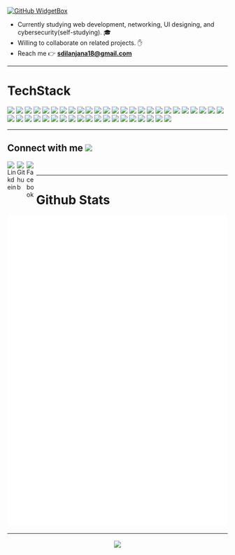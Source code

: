 [![GitHub WidgetBox](https://github-widgetbox.vercel.app/api/profile?username=5yndr0m&data=followers,repositories,commits&theme=darkmode)](https://github.com/Jurredr/github-widgetbox)

* Currently studying web development, networking, UI designing, and cybersecurity(self-studying). 🎓 
* Willing to collaborate on related projects. ✋ 
* Reach me 👉 **sdilanjana18@gmail.com** 

---

# TechStack
<img src="https://ziadoua.github.io/m3-Markdown-Badges/badges/Arch/arch2.svg">
<img src="https://ziadoua.github.io/m3-Markdown-Badges/badges/AWS/aws2.svg">
<img src="https://ziadoua.github.io/m3-Markdown-Badges/badges/C/c2.svg">
<img src="https://ziadoua.github.io/m3-Markdown-Badges/badges/C++/c++2.svg">
<img src="https://ziadoua.github.io/m3-Markdown-Badges/badges/Cloudflare/cloudflare2.svg">
<img src="https://ziadoua.github.io/m3-Markdown-Badges/badges/CSharp/csharp2.svg">
<img src="https://ziadoua.github.io/m3-Markdown-Badges/badges/CSS/css2.svg">
<img src="https://ziadoua.github.io/m3-Markdown-Badges/badges/Discord/discord2.svg">
<img src="https://ziadoua.github.io/m3-Markdown-Badges/badges/Docker/docker3.svg">
<img src="https://ziadoua.github.io/m3-Markdown-Badges/badges/dotNET/dotnet2.svg">
<img src="https://ziadoua.github.io/m3-Markdown-Badges/badges/Expo/expo2.svg">
<img src="https://ziadoua.github.io/m3-Markdown-Badges/badges/Express/express2.svg">
<img src="https://ziadoua.github.io/m3-Markdown-Badges/badges/Firefox/firefox3.svg">
<img src="https://ziadoua.github.io/m3-Markdown-Badges/badges/FontAwesome/fontawesome2.svg">
<img src="https://ziadoua.github.io/m3-Markdown-Badges/badges/Git/git2.svg">
<img src="https://ziadoua.github.io/m3-Markdown-Badges/badges/Github/github2.svg">
<img src="https://ziadoua.github.io/m3-Markdown-Badges/badges/Gmail/gmail2.svg">
<img src="https://ziadoua.github.io/m3-Markdown-Badges/badges/Go/go2.svg">
<img src="https://ziadoua.github.io/m3-Markdown-Badges/badges/HTML/html2.svg">
<img src="https://ziadoua.github.io/m3-Markdown-Badges/badges/Java/java2.svg">
<img src="https://ziadoua.github.io/m3-Markdown-Badges/badges/Javascript/javascript2.svg">
<img src="https://ziadoua.github.io/m3-Markdown-Badges/badges/LinkedIn/linkedin2.svg">
<img src="https://ziadoua.github.io/m3-Markdown-Badges/badges/Linux/linux3.svg">
<img src="https://ziadoua.github.io/m3-Markdown-Badges/badges/Lua/lua2.svg">
<img src="https://ziadoua.github.io/m3-Markdown-Badges/badges/Manjaro/manjaro2.svg">
<img src="https://ziadoua.github.io/m3-Markdown-Badges/badges/Markdown/markdown2.svg">
<img src="https://ziadoua.github.io/m3-Markdown-Badges/badges/MongoDB/mongodb2.svg">
<img src="https://ziadoua.github.io/m3-Markdown-Badges/badges/Neovim/neovim2.svg">
<img src="https://ziadoua.github.io/m3-Markdown-Badges/badges/NextJS/nextjs2.svg">
<img src="https://ziadoua.github.io/m3-Markdown-Badges/badges/NodeJS/nodejs2.svg">
<img src="https://ziadoua.github.io/m3-Markdown-Badges/badges/Obsidian/obsidian2.svg">
<img src="https://ziadoua.github.io/m3-Markdown-Badges/badges/Postman/postman2.svg">
<img src="https://ziadoua.github.io/m3-Markdown-Badges/badges/PHP/php2.svg">
<img src="https://ziadoua.github.io/m3-Markdown-Badges/badges/Prettier/prettier2.svg">
<img src="https://ziadoua.github.io/m3-Markdown-Badges/badges/Python/python2.svg">
<img src="https://ziadoua.github.io/m3-Markdown-Badges/badges/PyTorch/pytorch2.svg">
<img src="https://ziadoua.github.io/m3-Markdown-Badges/badges/React/react2.svg">
<img src="https://ziadoua.github.io/m3-Markdown-Badges/badges/ReactNative/reactnative2.svg">
<img src="https://ziadoua.github.io/m3-Markdown-Badges/badges/Reddit/reddit2.svg">
<img src="https://ziadoua.github.io/m3-Markdown-Badges/badges/Rust/rust2.svg">
<img src="https://ziadoua.github.io/m3-Markdown-Badges/badges/Shell/shell2.svg">
<img src="https://ziadoua.github.io/m3-Markdown-Badges/badges/TailwindCSS/tailwindcss2.svg">
<img src="https://ziadoua.github.io/m3-Markdown-Badges/badges/Telegram/telegram2.svg">
<img src="https://ziadoua.github.io/m3-Markdown-Badges/badges/Windows/windows2.svg">

---

<h2> Connect with me <img src='https://raw.githubusercontent.com/ShahriarShafin/ShahriarShafin/main/Assets/handshake.gif' width="50px"> </h2>

<a href="https://www.linkedin.com/in/senalkandanaarachchi">
  <img align="left" alt="Linkdein" width="22px" src="https://cdn.simpleicons.org/linkedin/black/white" />
</a>
<a href="https://github.com/5yndr0m">
  <img align="left" alt="Github" width="22px" src="https://cdn.simpleicons.org/github/black/white" />
</a>
<a href="https://www.facebook.com/senal.dilanjana.54/">
  <img align="left" alt="Facebook" width="22px" src="https://cdn.simpleicons.org/facebook/black/white" />
</a>
<br>

---

# Github Stats  
![Metrics](/github-metrics.svg)

---

<div align="center">
<img src="https://komarev.com/ghpvc/?username=5yndr0m&style=flat-square" align="center" />
</div> 
